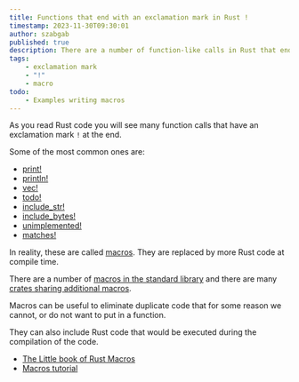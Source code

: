 ```yaml
---
title: Functions that end with an exclamation mark in Rust !
timestamp: 2023-11-30T09:30:01
author: szabgab
published: true
description: There are a number of function-like calls in Rust that end by an exclamation mark. What are those?
tags:
    - exclamation mark
    - "!"
    - macro
todo:
    - Examples writing macros
---
```


As you read Rust code you will see many function calls that have an exclamation mark `!` at the end.

Some of the most common ones are:

* [print!](https://doc.rust-lang.org/std/macro.print.html)
* [println!](https://doc.rust-lang.org/std/macro.println.html)
* [vec!](https://doc.rust-lang.org/std/macro.vec.html)
* [todo!](https://doc.rust-lang.org/std/macro.todo.html)
* [include_str!](https://doc.rust-lang.org/std/macro.include_str.html)
* [include_bytes!](https://doc.rust-lang.org/std/macro.include_bytes.html)
* [unimplemented!](https://doc.rust-lang.org/std/macro.unimplemented.html)
* [matches!](https://doc.rust-lang.org/std/macro.matches.html)

In reality, these are called [macros](https://doc.rust-lang.org/reference/macros.html).
They are replaced by more Rust code at compile time.

There are a number of [macros in the standard library](https://doc.rust-lang.org/std/#macros)
and there are many [crates sharing additional macros](https://crates.io/keywords/macro).

Macros can be useful to eliminate duplicate code that for some reason we cannot, or do not want to put in a function.

They can also include Rust code that would be executed during the compilation of the code.


* [The Little book of Rust Macros](https://veykril.github.io/tlborm/)
* [Macros tutorial](https://blog.logrocket.com/macros-in-rust-a-tutorial-with-examples/)


